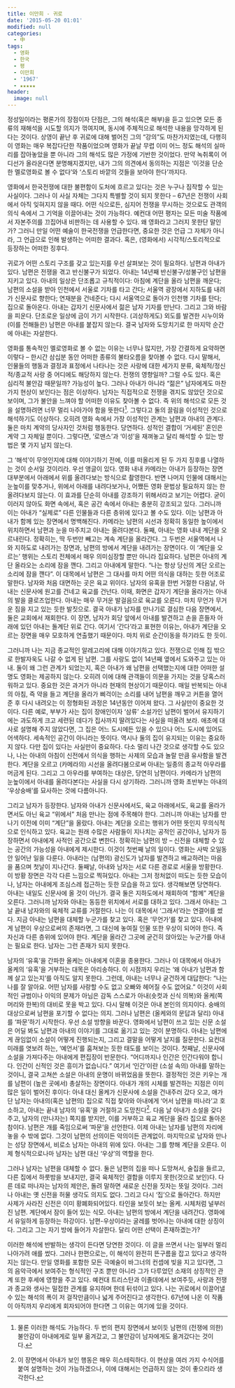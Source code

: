 ```yaml
---
title: 이만희 - 귀로
date: '2015-05-20 01:01'
modified: null
categories:
  - 中
tags:
  - 영화
  - 한국
  - 평
  - 이만희
  - '1967'
  - ★★★★★
header:
  image: null
---
```


정성일이라는 평론가의 장점이자 단점은, 그의 해석(혹은 해부)을 듣고 있으면 모든 종류의 재해석을 시도할 의지가 꺾여지며, 동시에 주체적으로 해석한 내용을 망각하게 된다는 것이다. 상영이 끝난 후 귀로에 대해 벌어진 그의 “강의”도 마찬가지였는데, 다행히 이 영화는 매우 복잡다단한 작품이었으며 영화가 끝날 무렵 이미 어느 정도 해석의 실마리를 잡아놓았을 뿐 아니라 그의 해석도 많은 가정에 기반한 것이었다. 만약 녹취록이 어디선가 올라온다면 분명해지겠지만, 내가 그의 의견에서 동의하는 지점은 ‘이것을 단순한 멜로영화로 볼 수 없다’와 ‘스토리 바깥의 것들을 보아야 한다’까지다.

영화에서 한국전쟁에 대한 불편함이 도처에 흐르고 있다는 것은 누구나 짐작할 수 있는 사실이다. 그러나 이 사실 자체는 그다지 특별할 것이 되지 못한다 – 67년은 전쟁이 사회에서 아직 잊혀지지 않을 때다. 어떤 식으로든, 심지어 전쟁을 무시하는 것으로도 관객의 의식 속에서 그 기억을 이끌어내는 것이 가능하다. 예컨대 어떤 평자는 모든 미술 작품에서 자본주의를 끄집어내 비판하는 데 사용할 수 있다. 왜 영화라고 그러지 못한단 말인가? 그러니 만일 어떤 예술이 한국전쟁을 언급한다면, 중요한 것은 언급 그 자체가 아니라, 그 언급으로 인해 발생하는 어떠한 결과다. 혹은, (영화에서) 시각적/스토리적으로 등장하는 어떠한 징후다.

귀로가 어떤 스토리 구조를 갖고 있는지를 우선 살펴보는 것이 필요하다. 남편과 아내가 있다. 남편은 전쟁을 겪고 반신불구가 되었다. 아내는 14년째 반신불구/성불구인 남편을 지키고 있다. 아내의 일상은 단조롭고 규칙적이다: 아침에 계단을 올라 남편을 깨운다; 남편의 소설을 받아 인천에서 서울로 기차를 타고 간다; 서울역 광장에서 지하도를 내려가 신문사로 향한다; 연재분을 건네준다; 다시 서울역으로 돌아가 인천행 기차를 탄다; 집으로 돌아온다. 아내는 갑자기 신문사에서 젊은 남자 기자를 만난다. 그리고 그와 바람을 피운다. 단조로운 일상에 금이 가기 시작한다. (괴상하게도) 외도를 발견한 시누이와 (이를 전해들은) 남편은 아내를 붙잡지 않는다. 결국 남자와 도망치기로 한 마지막 순간에 아내는 자살한다.

영화를 통속적인 멜로영화로 볼 수 없는 이유는 너무나 많지만, 가장 간결하게 요약하면 이렇다 – 한시간 삼십분 동안 어떠한 종류의 불타오름을 찾아볼 수 없다. 다시 말해서, 인물들의 행동과 결정과 표정에서 나타나는 것은 사랑에 대한 세가지 분류, 육체적/정신적/종교적 사랑 중 어디에도 해당하지 않는다. 전쟁의 영향일까? 그럴 수도 있다. 혹은 심리적 불안감 때문일까? 가능성이 높다. 그러나 아내가 아니라 “젊은” 남자에게도 마찬가지 현상이 보인다는 점은 이상하다. 남자는 직접적으로 전쟁을 겪지도 않았던 것으로 보이며, 그가 불안을 느껴야 할 어떠한 이유도 찾아볼 수 없다. 즉 위의 해석으로 모든 것을 설명하려면 너무 멀리 나아가야 함을 뜻한다[^1]. 그렇다고 둘의 끌림을 이성적인 것으로 해석하기도 이상하다. 오히려 영화 속에서 가장 이성적인 관계는 남편과 아내의 관계다. 둘은 마치 계약의 당사자인 것처럼 행동한다. 당연하다. 성적인 결합이 ‘거세된’ 혼인은 계약 그 자체일 뿐이다. 그렇다면, ‘로맨스’과 ‘이성’을 재껴놓고 달리 해석할 수 있는 방법은 몇 가지 남지 않는다.

그 ‘해석’이 무엇인지에 대해 이야기하기 전에, 이를 떠올리게 된 두 가지 징후를 나열하는 것이 순서일 것이리라. 우선 앵글이 있다. 영화 내내 카메라는 아내가 등장하는 장면 대부분에서 아래에서 위를 올려다보는 방식으로 촬영한다. 반면 나머지 인물에 대해서는 눈높이를 맞추거나, 위에서 아래를 내려다보거나, 어쨌든 영화 문법상 필요하지 않는 한 올려다보지 않는다. 이 효과를 단순히 아내를 강조하기 위해서라고 보기는 어렵다. 굳이 이러지 않아도 화면 속에서, 혹은 공간 속에서 아내는 충분히 강조되고 있다. 그러니까 이는 아내가 “실제로” 다른 인물들과 다른 층위에 있다고 볼 수도 있다. 이는 남편과 아내가 함께 있는 장면에서 명백해진다. 카메라는 남편의 시선과 정확히 동일한 높이에서 위치하면서 남편과 눈을 마주치고 아내는 올려다본다. 둘째, 아내는 영화 내내 계단을 오르내린다. 정확히는, 딱 두번만 빼고는 계속 계단을 올라간다. 그 두번은 서울역에서 나와 지하도로 내려가는 장면과, 남편의 방에서 계단을 내려가는 장면이다. 이 ‘계단을 오르는’ 행위는 스토리 전체에서 매우 의미심장할 뿐만 아니라 집요하다. 남편은 아내의 계단 올라오는 소리에 잠을 깬다. 그리고 아내에게 말한다. “나는 항상 당신의 계단 오르는 소리에 잠을 깬다”. 이 대목에서 남편은 그 대사를 마치 어떤 의식을 대하는 듯한 어조로 말한다. 남자와 처음 대면하는 곳은 육교 위이다. 남자의 유혹을 한번 거절한 다음날, 아내는 신문사에 원고를 건네고 육교를 건넌다. 이때, 화면은 갑자기 계단을 올라가는 아내의 발을 클로즈업한다. 아내는 매우 무거운 발걸음으로 육교를 오른다. 마치 무언가 무거운 짐을 지고 있는 듯한 발짓으로. 결국 아내가 남자를 만나기로 결심한 다음 장면에서, 둘은 교회에서 재회한다. 이 장면, 남자가 회당 앞에서 아내를 발견하고 손을 흔들자 아래에 있던 아내는 돌계단 위로 간다. 여기서 ‘간다’라고 표현한 이유는, 아내가 계단을 오르는 장면을 매우 모호하게 연출했기 때문이다. 마치 위로 순간이동을 하기라도 한 듯이.

그러니까 나는 지금 종교적인 알레고리에 대해 이야기하고 있다. 전쟁으로 인해 집 밖으로 한발자욱도 나갈 수 없게 된 남편. 그를 사랑도 없이 14년째 옆에서 도와주고 있는 아내. 둘이 왜 그런 관계가 되었는지, 혹은 아내가 왜 남편을 선택했는지에 대한 어떠한 설명도 영화는 제공하지 않는다. 오히려 이에 대해 관객들이 의문을 가지는 것을 당혹스러워하고 있다. 중요한 것은 과거가 아니라 현재의 현상이기 때문이다. 매일 반복되는 아내의 아침, 즉 약을 들고 계단을 올라가 삐걱이는 소리를 내어 남편을 깨우고 커튼을 열어준 후 다시 내려오는 이 정형화된 과정은 14년동안 이어져 왔다. 그 사실만이 중요한 것이다. 다른 예로, 부부가 사는 집이 장애인이자 ‘삼류’ 소설가인 남편이 벌어서 유지하기에는 과도하게 크고 세련된 데다가 집사까지 딸려있다는 사실을 떠올려 보라. 애초에 대사로 설명해 주지 않았다면, 그 집은 어느 도시에든 있을 수 있으나 어느 도시에 있어도 어색하다. 세속적인 공간이 아니라는 뜻이다. 역시나 둘의 집이 유지되는 이유는 중요하지 않다. 다만 집이 있다는 사실만이 중요하다. 다소 멀리 나간 것으로 생각할 수도 있으나, 나는 아내의 아침이 신전에서 의식을 행하는 사제의 모습과 놀랄 만큼 유사함을 발견한다. 계단을 오르고 (카메라의) 시선을 올려다봄으로써 아내는 일종의 종교적 아우라를 머금게 된다. 그리고 그 아우라를 부여하는 대상은, 당연히 남편이다. 카메라가 남편의 눈높이에서 아내를 올려다본다는 사실을 다시 상기하라. 그러니까 영화 초반부는 아내의 ‘우상숭배’를 묘사하는 것에 다름아니다.

그리고 남자가 등장한다. 남자와 아내가 신문사에서도, 육교 아래에서도, 육교를 올라가면서도 아닌 육교 “위에서” 처음 만나는 점에 주목해야 한다. 그러니까 아내는 남자를 만나기 이전에 이미 “계단”을 올랐다. 아내는 계단을 오르는 행위가 어떤 뜻인지 무의식적으로 인식하고 있다. 육교는 원래 수많은 사람들이 지나치는 공적인 공간이나, 남자가 등장하면서 아내에게 사적인 공간으로 변한다. 정확히는 남편의 방 – 신전을 대체할 수 있는 공간의 가능성을 아내에게 제시한다. 이것이 첫번째 날의 일이다. 영화는 사박 오일동안 일어난 일을 다룬다. 아내라는 (남편의) 광신도가 남자를 발견하고 배교하려는 마음을 품으며 첫날이 지나간다. 둘째날, 아내와 남자는 서로 다른 경로로 서울을 방황한다. 이 방황 장면은 각각 다른 느낌으로 찍혀있다. 아내는 그저 정처없이 떠도는 듯한 모습이나, 남자는 아내에게 조심스레 접근하는 듯한 모습을 하고 있다. 생각해보면 당연하다. 아내는 내일도 신문사에 올 것이 아닌가. 결국 둘은 지하도에서 재회하여 “함께” 계단을 오른다. 그러니까 남자와 아내는 동등한 위치에서 서로를 대하고 있다. 그래서 아내는 그날 끝내 남자와의 육체적 교류를 거절한다. 나는 이 대목에서 ‘그래서’라는 연결어를 썼다. 지금 아내는 남편을 대체할 누군가를 찾고 있다. 혹은 ‘무언가’를 찾고 있다. 아내에게 남편이 우상으로써의 존재라면, 그 대신에 놓여질 인물 또한 우상이 되어야 한다. 즉 자신과 다른 층위에 있어야 한다. 계단을 올라간 그곳에 굳건히 앉아있는 누군가를 아내는 필요로 한다. 남자는 그런 존재가 되지 못한다.

남자의 ‘유혹’을 간파한 올케는 아내에게 이혼을 종용한다. 그러나 이 대목에서 아내가 올케의 ‘유혹’을 거부하는 대목은 아리송하다. 이 시점까지 우리는 ‘왜 아내가 남편과 함께 살고 있는지’를 아직도 알지 못한다. 그런데, 아내는 너무나 굳건하게 대답한다: “나는 나를 잘 알아요. 어떤 남자를 사랑할 수도 없고 오빠와 헤어질 수도 없어요.” 이것이 사회적인 규범이나 이익의 문제가 아님은 감독 스스로가 아내(숏컷과 신식 의복)와 올케(쪽머리와 한복)의 대비로 못을 박고 있다. 다시 말해 이것은 아내 본인의 의지이다. 숭배의 대상으로써 남편을 포기할 수 없다는 의지. 그러나 남편은 (올케와의 문답과 달리) 아내를 ‘파문’하기 시작한다. 우선 소설 방향을 바꾼다. 영화에서 남편이 쓰고 있는 신문 소설은 어딜 봐도 남편과 아내의 이야기를 그대로 옮기고 있는 것이 분명하다. 아내는 남편에게 끊임없이 소설이 어떻게 진행되는지, 그리고 결말을 어떻게 날지를 질문한다. 요컨대 미래를 엿보려 하는, ‘예언서’를 훔쳐보는 듯한 태도를 보이는 것이다. 첫째날, 신문사에 소설을 가져다주는 아내에게 편집장이 반문한다. “어디까지나 인간은 인간다워야 합니다. 인간이 신적인 것은 흥미가 없습니다.” 여기서 ‘인간’이란 (소설 속의) 아내를 말하는 것이니, 결국 고쳐쓴 소설은 아내의 운명이 바뀌었음을 뜻한다. 결정적인 것은 키우는 개를 남편이 (높은 곳에서) 총살하는 장면이다. 아내가 개의 시체를 발견하는 지점은 이미 많은 일이 벌어진 후이다: 아내 대신 올케가 신문사에 소설을 건내주러 갔다 오고, 애가 단 남자는 아내의(혹은 남편의) 집으로 직접 찾아와 아내에게 ‘어서 남편을 떠나라’고 호소하고, 아내는 끝내 남자의 ‘유혹’을 거절하고 도망친다[^2]. 다음 날 아내가 소설을 갖다 주고, 남자의 (만나자는) 쪽지를 받지만, 이를 거부하고 육교 계단을 올라 집으로 돌아온 참이다. 남편은 개를 죽임으로써 ‘파문’을 선언한다. 이제 아내는 남자를 남편의 자리에 놓을 수 밖에 없다. 그것이 남편의 선의이든 악의이든 관계없이. 마지막으로 남자와 만나는 성당 장면에서, 비로소 남자는 아내의 위에 있다. 아내는 그를 향해 계단을 오른다. 이제 형식적으로나마 남자는 남편 대신 ‘우상’의 역할을 한다.

그러나 남자는 남편을 대체할 수 없다. 둘은 남편의 집을 떠나 도망쳐서, 술집을 들르고, 다른 집에서 하룻밤을 보내지만, 결국 육체적인 결합을 이루지 못한(것으로 보인)다. 다른 데로 떠나자는 남자의 제안은, 돌려 말하면 새로운 신전을 짓자는 뜻일 것이다. 그러나 아내는 옛 신전을 허물 생각도 의지도 없다. 그리고 다시 ‘집’으로 돌아간다. 하지만 사제가 사라진 신전은 이미 황폐화되어있다. 타인을 보듯이 보는 올케. 시체처럼 널부러진 남편. 계단에서 잠이 들어 있는 식모. 아내는 남편의 방에서 계단을 내려간다. 영화에서 유일하게 등장하는 하강이다. 남편-우상이라는 굴레를 벗어나는 아내에 대한 상징이다. 그리고 그는 자기 방에 들어가 자살한다. 달리 어떤 선택이 존재하겠는가?

이러한 해석에 반발하는 생각이 든다면 당연한 것이다. 이 글을 쓰면서 나는 일부러 멀리 나아가려 애를 썼다. 그러나 한편으로는, 이 해석이 완전히 뜬구름을 잡고 있다고 생각하지는 않는다. 만일 영화를 포함한 모든 극예술이 바그너의 컨셉에 빚을 지고 있다면, 그의 음악극에서 보여주는 형식적인 구조 뿐만 아니라 그가 다루었던 소재의 상징적인 관계 또한 후세에 영향을 주고 있다. 예컨대 트리스탄과 이졸데에서 보여주듯, 사랑과 전쟁과 종교와 생사는 밀접한 관계를 유지하며 한데 뒤섞이고 있다. 나는 귀로에서 이끌어낼 수 있는 해석의 폭이 저 걸작만큼이나 넓게 주어진다고 생각한다. 67년에 나온 이 작품이 아직까지 우리에게 회자되어야 한다면 그 이유는 여기에 있을 것이다.


[^1]: 물론 이러한 해석도 가능하다. 두 번의 편지 장면에서 보이듯 남편의 (전쟁에 의한) 불안감이 아내에게로 일부 옮겨갔고, 그 불안감이 남자에게도 옮겨갔다는 것이다.
[^2]: 이 장면에서 아내가 보인 행동은 매우 히스테릭하다. 이 현상을 여러 가지 수식어를 붙여 설명하는 것이 가능하겠으나, 이에 대해서는 언급하지 않는 것이 좋으리라 생각한다.
